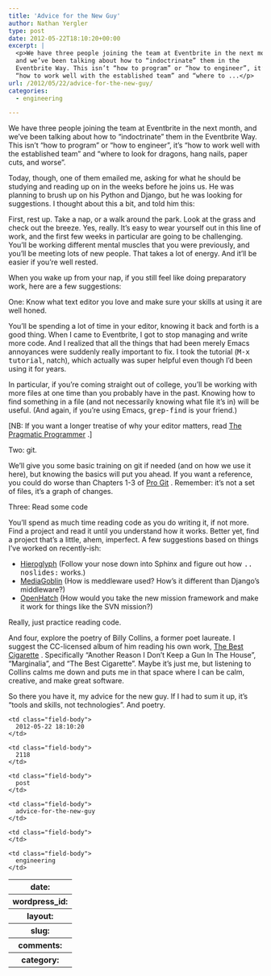 ```yaml
---
title: 'Advice for the New Guy'
author: Nathan Yergler
type: post
date: 2012-05-22T18:10:20+00:00
excerpt: |
  <p>We have three people joining the team at Eventbrite in the next month,
  and we’ve been talking about how to “indoctrinate” them in the
  Eventbrite Way. This isn’t “how to program” or “how to engineer”, it’s
  “how to work well with the established team” and “where to ...</p>
url: /2012/05/22/advice-for-the-new-guy/
categories:
  - engineering

---
```

We have three people joining the team at Eventbrite in the next month, and we’ve been talking about how to “indoctrinate” them in the Eventbrite Way. This isn’t “how to program” or “how to engineer”, it’s “how to work well with the established team” and “where to look for dragons, hang nails, paper cuts, and worse”.

Today, though, one of them emailed me, asking for what he should be studying and reading up on in the weeks before he joins us. He was planning to brush up on his Python and Django, but he was looking for suggestions. I thought about this a bit, and told him this:

First, rest up. Take a nap, or a walk around the park. Look at the grass and check out the breeze. Yes, really. It’s easy to wear yourself out in this line of work, and the first few weeks in particular are going to be challenging. You’ll be working different mental muscles that you were previously, and you’ll be meeting lots of new people. That takes a lot of energy. And it’ll be easier if you’re well rested.

When you wake up from your nap, if you still feel like doing preparatory work, here are a few suggestions:

One: Know what text editor you love and make sure your skills at using it are well honed.

You’ll be spending a lot of time in your editor, knowing it back and forth is a good thing. When I came to Eventbrite, I got to stop managing and write more code. And I realized that all the things that had been merely Emacs annoyances were suddenly really important to fix. I took the tutorial (<tt class="docutils literal"><span class="pre">M-x</span> tutorial</tt>, natch), which actually was super helpful even though I’d been using it for years.

In particular, if you’re coming straight out of college, you’ll be working with more files at one time than you probably have in the past. Knowing how to find something in a file (and not necessarily knowing what file it’s in) will be useful. (And again, if you’re using Emacs, <tt class="docutils literal"><span class="pre">grep-find</span></tt> is your friend.)

[<span class="caps">NB</span>: If you want a longer treatise of why your editor matters, read [The Pragmatic Programmer][1] .]

Two: git.

We’ll give you some basic training on git if needed (and on how we use it here), but knowing the basics will put you ahead. If you want a reference, you could do worse than Chapters 1-3 of [Pro Git][2] . Remember: it’s not a set of files, it’s a graph of changes.

Three: Read some code

You’ll spend as much time reading code as you do writing it, if not more. Find a project and read it until you understand how it works. Better yet, find a project that’s a little, ahem, imperfect. A few suggestions based on things I’ve worked on recently-ish:

<ul class="simple">
  <li>
    <a class="reference external" href="https://github.com/nyergler/hieroglyph">Hieroglyph</a> (Follow your nose down into Sphinx and figure out how <tt class="docutils literal">.. noslides:</tt> works.)
  </li>
  <li>
    <a class="reference external" href="http://mediagoblin.org/">MediaGoblin</a> (How is meddleware used? How’s it different than Django’s middleware?)
  </li>
  <li>
    <a class="reference external" href="http://openhatch.org">OpenHatch</a> (How would you take the new mission framework and make it work for things like the <span class="caps">SVN</span> mission?)
  </li>
</ul>

Really, just practice reading code.

And four, explore the poetry of Billy Collins, a former poet laureate. I suggest the <span class="caps">CC</span>-licensed album of him reading his own work, [The Best Cigarette][3] . Specifically “Another Reason I Don’t Keep a Gun In The House”, “Marginalia”, and “The Best Cigarette”. Maybe it’s just me, but listening to Collins calms me down and puts me in that space where I can be calm, creative, and make great software.

So there you have it, my advice for the new guy. If I had to sum it up, it’s “tools and skills, not technologies”. And poetry.

<table class="docutils field-list" frame="void" rules="none">
  <col class="field-name" /> <col class="field-body" /> <tr class="field">
    <th class="field-name">
      date:
    </th>

    <td class="field-body">
      2012-05-22 18:10:20
    </td>
  </tr>

  <tr class="field">
    <th class="field-name">
      wordpress_id:
    </th>

    <td class="field-body">
      2118
    </td>
  </tr>

  <tr class="field">
    <th class="field-name">
      layout:
    </th>

    <td class="field-body">
      post
    </td>
  </tr>

  <tr class="field">
    <th class="field-name">
      slug:
    </th>

    <td class="field-body">
      advice-for-the-new-guy
    </td>
  </tr>

  <tr class="field">
    <th class="field-name">
      comments:
    </th>

    <td class="field-body">
    </td>
  </tr>

  <tr class="field">
    <th class="field-name">
      category:
    </th>

    <td class="field-body">
      engineering
    </td>
  </tr>
</table>

 [1]: https://en.wikipedia.org/wiki/The_Pragmatic_Programmer
 [2]: http://git-scm.com/book
 [3]: http://archive.org/details/BillyCollinsTheBestCigarette
